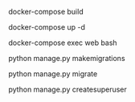 docker-compose build

docker-compose up -d

docker-compose exec web bash

python manage.py makemigrations

python manage.py migrate

python manage.py createsuperuser
